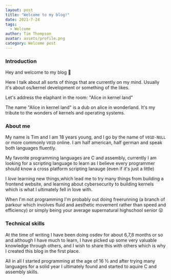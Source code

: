 ```yaml
---
layout: post
title: "Welcome to my blog!"
date: 2021-7-24
tags:
  - Welcome
author: Tim Thompson
avatar: assets/profile.png
category: Welcome post
---
```


### Introduction
Hey and welcome to my blog 👋

Here I talk about all sorts of things that are currently on my mind.
Usually it's about os/kernel development or something of the likes.

Let's address the elaphant in the room: "Alice in kernel land"

The name "Alice in kernel land" is a dub on alice in wonderland.
It's my tribute to the wonders of kernels and operating systems.

### About me
My name is Tim and I am 18 years young, and I go by the name of `V01D-NULL` or more commonly `V01D` online.
I am half american, half german and speak both languages fluently.

My favorite programming languages are C and assembly, currently I am looking for a 
scripting language to learn as I believe every programmer should know a cross platform scripting lanauge (even if it's just a little)

I _love_ learning new things,which lead me to try many things from building a frontend website, and learning about cybersecurity to building kernels which is what I ultimately fell in love with.

When I'm not programming I'm probably out doing freerunning (a branch of parkour which involves fluid and aesthetic movement rather than speed and efficiency) or simply being your average supernatural highschool senior 😛

### Technical skills
At the time of writing I have been doing osdev for about 6,7,8 months or so and although I have much to learn, I have picked up some very valuable knowledge through others, and I wish to share this with others which is why I created this blog in the first place.

All in all I started programming at the age of 16 ½ and after trying many languages for a solid year I ultimately found and started to aquire C and assembly skills.